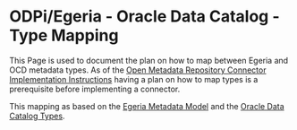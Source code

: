 # ODPi/Egeria - Oracle Data Catalog - Type Mapping

This Page is used to document the plan on how to map between 
Egeria and OCD metadata types. As of the [Open Metadata Repository Connector Implementation Instructions](https://wiki.lfaidata.foundation/display/EG/Implement+an+Open+Metadata+Repository+Connector) having a plan on how to map types is a prerequisite before implementing a connector.

This mapping as based on the [Egeria Metadata Model](https://egeria.odpi.org/open-metadata-implementation/repository-services/docs/metadata-meta-model.html) and the [Oracle Data Catalog Types](https://docs.oracle.com/en-us/iaas/api/#/en/data-catalog/20190325/).
